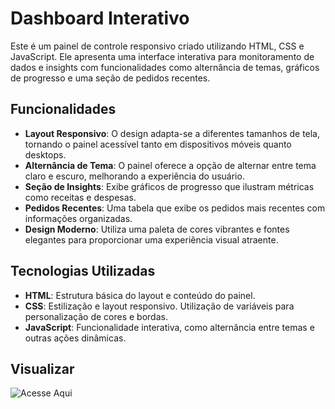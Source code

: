 # Dashboard Interativo 

Este é um painel de controle responsivo criado utilizando HTML, CSS e JavaScript. Ele apresenta uma interface interativa para monitoramento de dados e insights com funcionalidades como alternância de temas, gráficos de progresso e uma seção de pedidos recentes.

## Funcionalidades

- **Layout Responsivo**: O design adapta-se a diferentes tamanhos de tela, tornando o painel acessível tanto em dispositivos móveis quanto desktops.
- **Alternância de Tema**: O painel oferece a opção de alternar entre tema claro e escuro, melhorando a experiência do usuário.
- **Seção de Insights**: Exibe gráficos de progresso que ilustram métricas como receitas e despesas.
- **Pedidos Recentes**: Uma tabela que exibe os pedidos mais recentes com informações organizadas.
- **Design Moderno**: Utiliza uma paleta de cores vibrantes e fontes elegantes para proporcionar uma experiência visual atraente.

## Tecnologias Utilizadas

- **HTML**: Estrutura básica do layout e conteúdo do painel.
- **CSS**: Estilização e layout responsivo. Utilização de variáveis para personalização de cores e bordas.
- **JavaScript**: Funcionalidade interativa, como alternância entre temas e outras ações dinâmicas.

## Visualizar
![Acesse Aqui](Kallebe-Torres.github.io/ResponsiveAdmin_dashboard/)


